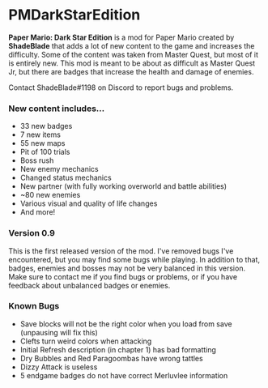 # PMDarkStarEdition
**Paper Mario: Dark Star Edition** is a mod for Paper Mario created by **ShadeBlade** that adds a lot of new content to the game and increases the difficulty.
Some of the content was taken from Master Quest, but most of it is entirely new.
This mod is meant to be about as difficult as Master Quest Jr, but there are badges that increase the health and damage of enemies.

Contact ShadeBlade#1198 on Discord to report bugs and problems.

### **New content includes...**
- 33 new badges
- 7 new items
- 55 new maps
- Pit of 100 trials
- Boss rush
- New enemy mechanics
- Changed status mechanics
- New partner (with fully working overworld and battle abilities)
- ~80 new enemies
- Various visual and quality of life changes
- And more!

### Version 0.9 
This is the first released version of the mod.
I've removed bugs I've encountered, but you may find some bugs while playing. In addition to that, badges, enemies and bosses may not be very balanced in this version.
Make sure to contact me if you find bugs or problems, or if you have feedback about unbalanced badges or enemies.

### Known Bugs
- Save blocks will not be the right color when you load from save (unpausing will fix this)
- Clefts turn weird colors when attacking
- Initial Refresh description (in chapter 1) has bad formatting
- Dry Bubbles and Red Paragoombas have wrong tattles
- Dizzy Attack is useless
- 5 endgame badges do not have correct Merluvlee information
